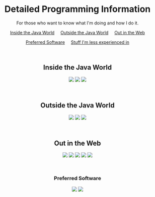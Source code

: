 <span align="center">

# Detailed Programming Information
For those who want to know what I'm doing and how I do it.

[Inside the Java World](#)
&nbsp;&nbsp;&nbsp;
[Outside the Java World](#)
&nbsp;&nbsp;&nbsp;
[Out in the Web](#)

[Preferred Software](#)
&nbsp;&nbsp;&nbsp;
[Stuff I'm less experienced in](#)


&nbsp;

## Inside the Java World

![](https://img.shields.io/badge/Language-Java-informational?style=flat&logo=Java&logoColor=white&color=007396)
![](https://img.shields.io/badge/Platform-Java_EE-informational?style=flat&logo=Java&logoColor=white&color=007396)
![](https://img.shields.io/badge/Platform-Quarkus-informational?style=flat&logo=Quarkus&logoColor=white&color=4695EB)

&nbsp;

## Outside the Java World

![](https://img.shields.io/badge/API-Discord_API-informational?style=flat&logo=Discord&logoColor=white&color=5865F2)
![](https://img.shields.io/badge/OS-Windows-informational?style=flat&logo=Windows&logoColor=white&color=0078D6)
![](https://img.shields.io/badge/OS-Linux-informational?style=flat&logo=Linux&logoColor=white&color=FCC624)

&nbsp;

## Out in the Web

![](https://img.shields.io/badge/Language-JavaScript-informational?style=flat&logo=JavaScript&logoColor=white&color=F7DF1E)
![](https://img.shields.io/badge/Language-xHTML/HTML5-informational?style=flat&logo=HTML5&logoColor=white&color=E34F26)
![](https://img.shields.io/badge/API-JQuery-informational?style=flat&logo=JQuery&logoColor=white&color=0769AD)
![](https://img.shields.io/badge/Lib-Bootstrap-informational?style=flat&logo=Bootstrap&logoColor=white&color=7952B3)
![](https://img.shields.io/badge/Lib-FontAwesoe-informational?style=flat&logo=FontAwesome&logoColor=white&color=339AF0)

&nbsp;

### Preferred Software

![](https://img.shields.io/badge/Software-Eclipse_IDE-informational?style=flat&logo=EclipseIDE&logoColor=white&color=2C2255)
![](https://img.shields.io/badge/Software-DBeaver-informational?style=flat&logo=MySQL&logoColor=white&color=2C2255)

</span>